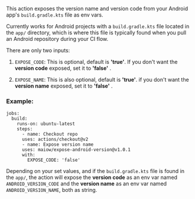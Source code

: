 
This action exposes the version name and version code from your Android app's `build.gradle.kts` file as env vars.

Currently works for Android projects with a `build.gradle.kts` file located in the `app/` directory, which is where this file is typically found when you pull an Android repository during your CI flow.

There are only two inputs:

1. `EXPOSE_CODE`: This is optional, default is **'true'**. If you don't want the **version code** exposed, set it to **'false'** .

2. `EXPOSE_NAME`: This is also optional, default is **'true'**. if you don't want the **version name** exposed, set it to **'false'** .

### Example:
~~~~~~~
jobs:
  build:
    runs-on: ubuntu-latest
    steps:
      - name: Checkout repo
      uses: actions/checkout@v2
      - name: Expose version name
      uses: maiow/expose-android-version@v1.0.1
      with:
        EXPOSE_CODE: 'false'
~~~~~~~
Depending on your set values, and if the `build.gradle.kts` file is found in the `app/`, the action will expose the **version code** as an env var named `ANDROID_VERSION_CODE` and the **version name** as an env var named `ANDROID_VERSION_NAME`, both as string.
